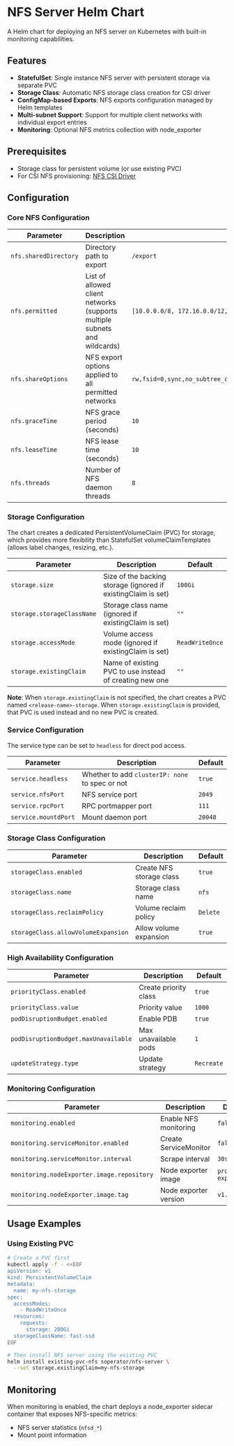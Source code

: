 # NFS Server Helm Chart

A Helm chart for deploying an NFS server on Kubernetes with built-in monitoring capabilities.

## Features

- **StatefulSet**: Single instance NFS server with persistent storage via separate PVC
- **Storage Class**: Automatic NFS storage class creation for CSI driver
- **ConfigMap-based Exports**: NFS exports configuration managed by Helm templates
- **Multi-subnet Support**: Support for multiple client networks with individual export entries
- **Monitoring**: Optional NFS metrics collection with node_exporter

## Prerequisites

- Storage class for persistent volume (or use existing PVC)
- For CSI NFS provisioning: [NFS CSI Driver](https://github.com/kubernetes-csi/csi-driver-nfs)

## Configuration

### Core NFS Configuration

| Parameter | Description | Default |
|-----------|-------------|---------|
| `nfs.sharedDirectory` | Directory path to export | `/export` |
| `nfs.permitted` | List of allowed client networks (supports multiple subnets and wildcards) | `[10.0.0.0/8, 172.16.0.0/12, 192.168.0.0/16]` |
| `nfs.shareOptions` | NFS export options applied to all permitted networks | `rw,fsid=0,sync,no_subtree_check,no_auth_nlm,insecure,no_root_squash` |
| `nfs.graceTime` | NFS grace period (seconds) | `10` |
| `nfs.leaseTime` | NFS lease time (seconds) | `10` |
| `nfs.threads` | Number of NFS daemon threads | `8` |

### Storage Configuration

The chart creates a dedicated PersistentVolumeClaim (PVC) for storage, which provides more flexibility than StatefulSet volumeClaimTemplates (allows label changes, resizing, etc.).

| Parameter | Description | Default |
|-----------|-------------|---------|
| `storage.size` | Size of the backing storage (ignored if existingClaim is set) | `100Gi` |
| `storage.storageClassName` | Storage class name (ignored if existingClaim is set) | `""` |
| `storage.accessMode` | Volume access mode (ignored if existingClaim is set) | `ReadWriteOnce` |
| `storage.existingClaim` | Name of existing PVC to use instead of creating new one | `""` |

**Note**: When `storage.existingClaim` is not specified, the chart creates a PVC named `<release-name>-storage`. When `storage.existingClaim` is provided, that PVC is used instead and no new PVC is created.

### Service Configuration

The service type can be set to `headless` for direct pod access.

| Parameter | Description | Default |
|-----------|-------------|---------|
| `service.headless` | Whether to add `clusterIP: none` to spec or not | `true` |
| `service.nfsPort` | NFS service port | `2049` |
| `service.rpcPort` | RPC portmapper port | `111` |
| `service.mountdPort` | Mount daemon port | `20048` |

### Storage Class Configuration

| Parameter | Description | Default |
|-----------|-------------|---------|
| `storageClass.enabled` | Create NFS storage class | `true` |
| `storageClass.name` | Storage class name | `nfs` |
| `storageClass.reclaimPolicy` | Volume reclaim policy | `Delete` |
| `storageClass.allowVolumeExpansion` | Allow volume expansion | `true` |

### High Availability Configuration

| Parameter | Description | Default |
|-----------|-------------|---------|
| `priorityClass.enabled` | Create priority class | `true` |
| `priorityClass.value` | Priority value | `1000` |
| `podDisruptionBudget.enabled` | Enable PDB | `true` |
| `podDisruptionBudget.maxUnavailable` | Max unavailable pods | `1` |
| `updateStrategy.type` | Update strategy | `Recreate` |

### Monitoring Configuration

| Parameter | Description | Default |
|-----------|-------------|---------|
| `monitoring.enabled` | Enable NFS monitoring | `false` |
| `monitoring.serviceMonitor.enabled` | Create ServiceMonitor | `false` |
| `monitoring.serviceMonitor.interval` | Scrape interval | `30s` |
| `monitoring.nodeExporter.image.repository` | Node exporter image | `prom/node-exporter` |
| `monitoring.nodeExporter.image.tag` | Node exporter version | `v1.6.1` |

## Usage Examples

### Using Existing PVC
```bash
# Create a PVC first
kubectl apply -f - <<EOF
apiVersion: v1
kind: PersistentVolumeClaim
metadata:
  name: my-nfs-storage
spec:
  accessModes:
    - ReadWriteOnce
  resources:
    requests:
      storage: 200Gi
  storageClassName: fast-ssd
EOF

# Then install NFS server using the existing PVC
helm install existing-pvc-nfs soperator/nfs-server \
  --set storage.existingClaim=my-nfs-storage
```

## Monitoring

When monitoring is enabled, the chart deploys a node_exporter sidecar container that exposes NFS-specific metrics:

- NFS server statistics (`nfsd_*`)
- Mount point information
